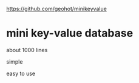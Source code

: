 https://github.com/geohot/minikeyvalue

# mini key-value database

about 1000 lines

simple

easy to use